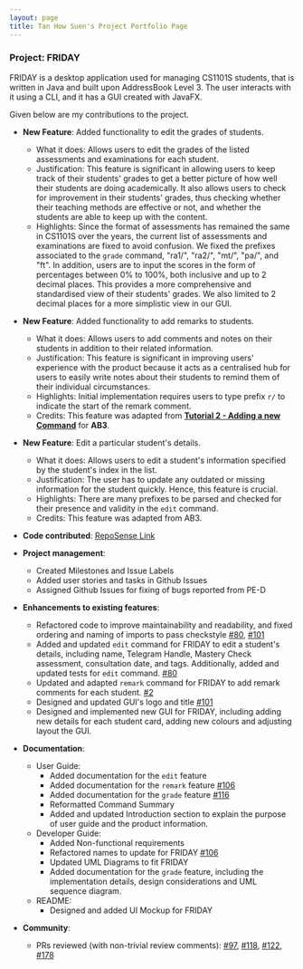 ```yaml
---
layout: page
title: Tan How Suen's Project Portfolio Page
---
```


### Project: FRIDAY

FRIDAY is a desktop application used for managing CS1101S students, that is written in Java and built upon AddressBook 
Level 3.
The user interacts with it using a CLI, and it has a GUI created with JavaFX.

Given below are my contributions to the project.

* **New Feature**: Added functionality to edit the grades of students.
  * What it does: Allows users to edit the grades of the listed assessments and examinations for each student.
  * Justification: This feature is significant in allowing users to keep track of their students' grades to get a better picture of how well their students are doing academically. It also allows users to check for improvement in their students' grades, thus checking whether their teaching methods are effective or not, and whether the students are able to keep up with the content.
  * Highlights: Since the format of assessments has remained the same in CS1101S over the years, the current list of assessments and examinations are fixed to avoid confusion. We fixed the prefixes associated to the `grade` command, "ra1/", "ra2/", "mt/", "pa/", and "ft". 
  In addition, users are to input the scores in the form of percentages between 0% to 100%, both inclusive and up to 2
  decimal places. This provides a more comprehensive and standardised view of their students' grades. We also limited
  to 2 decimal places for a more simplistic view in our GUI.

* **New Feature**: Added functionality to add remarks to students.
  * What it does: Allows users to add comments and notes on their students in addition to their related information.
  * Justification: This feature is significant in improving users' experience with the product because it acts as a centralised hub for users to easily write notes about their students to remind them of their individual circumstances.
  * Highlights: Initial implementation requires users to type prefix `r/` to indicate the start of the remark comment.
  * Credits: This feature was adapted from **[Tutorial 2 - Adding a new Command](https://nus-cs2103-ay2223s1.github.io/tp/tutorials/AddRemark.html)** for **AB3**.

* **New Feature**: Edit a particular student's details.
  * What it does: Allows users to edit a student's information specified by the student's index in the list.
  * Justification: The user has to update any outdated or missing information for the student quickly. Hence, this
  feature is crucial.
  * Highlights: There are many prefixes to be parsed and checked for their presence and validity in the `edit` command.
  * Credits: This feature was adapted from AB3.

* **Code contributed**: [RepoSense Link](https://nus-cs2103-ay2223s1.github.io/tp-dashboard/?search=howsuen&breakdown=true)

* **Project management**:
  * Created Milestones and Issue Labels
  * Added user stories and tasks in Github Issues
  * Assigned Github Issues for fixing of bugs reported from PE-D

* **Enhancements to existing features**:
  * Refactored code to improve maintainability and readability, and fixed ordering and naming of imports to pass checkstyle [\#80](https://github.com/AY2223S1-CS2103T-W15-4/tp/pull/80), [\#101](https://github.com/AY2223S1-CS2103T-W15-4/tp/pull/101)
  * Added and updated `edit` command for FRIDAY to edit a student's details, including name, Telegram Handle, Mastery Check assessment, consultation date, and tags. Additionally, added and updated tests for `edit` command. [\#80](https://github.com/AY2223S1-CS2103T-W15-4/tp/pull/89)
  * Updated and adapted `remark` command for FRIDAY to add remark comments for each student. [\#2](https://github.com/AY2223S1-CS2103T-W15-4/tp/pull/2)
  * Designed and updated GUI's logo and title [\#101](https://github.com/AY2223S1-CS2103T-W15-4/tp/pull/101)
  * Designed and implemented new GUI for FRIDAY, including adding new details for each student card, adding new colours 
  and adjusting layout the GUI.

* **Documentation**:
  * User Guide:
    * Added documentation for the `edit` feature
    * Added documentation for the `remark` feature [\#106](https://github.com/AY2223S1-CS2103T-W15-4/tp/pull/106)
    * Added documentation for the `grade` feature [\#116](https://github.com/AY2223S1-CS2103T-W15-4/tp/pull/116)
    * Reformatted Command Summary
    * Added and updated Introduction section to explain the purpose of user guide and the product information.
  * Developer Guide:
    * Added Non-functional requirements
    * Refactored names to update for FRIDAY [\#106](https://github.com/AY2223S1-CS2103T-W15-4/tp/pull/106)
    * Updated UML Diagrams to fit FRIDAY
    * Added documentation for the `grade` feature, including the implementation details, design considerations and UML
    sequence diagram.
  * README:
    * Designed and added UI Mockup for FRIDAY

* **Community**:
  * PRs reviewed (with non-trivial review comments): [\#97](https://github.com/AY2223S1-CS2103T-W15-4/tp/pull/97), [\#118](https://github.com/AY2223S1-CS2103T-W15-4/tp/pull/118), [\#122](https://github.com/AY2223S1-CS2103T-W15-4/tp/pull/122), [\#178](https://github.com/AY2223S1-CS2103T-W15-4/tp/pull/178)
